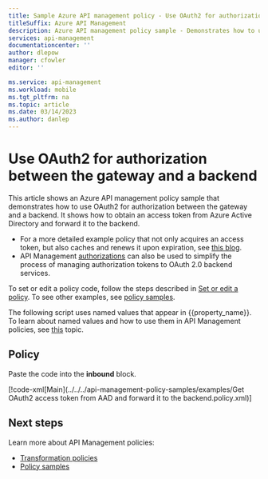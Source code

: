 ```yaml
---
title: Sample Azure API management policy - Use OAuth2 for authorization between gateway and backend
titleSuffix: Azure API Management
description: Azure API management policy sample - Demonstrates how to use OAuth2 for authorization between the gateway and a backend. It shows how to obtain an access token from Azure AD and forward it to the backend.
services: api-management
documentationcenter: ''
author: dlepow
manager: cfowler
editor: ''

ms.service: api-management
ms.workload: mobile
ms.tgt_pltfrm: na
ms.topic: article
ms.date: 03/14/2023
ms.author: danlep
---
```


# Use OAuth2 for authorization between the gateway and a backend
 
This article shows an Azure API management policy sample that demonstrates how to use OAuth2 for authorization between the gateway and a backend. It shows how to obtain an access token from Azure Active Directory and forward it to the backend. 

* For a more detailed example policy that not only acquires an access token, but also caches and renews it upon expiration, see [this blog](https://techcommunity.microsoft.com/t5/azure-paas-blog/api-management-policy-for-access-token-acquisition-caching-and/ba-p/2191623).
* API Management [authorizations](../authorizations-overview.md) can also be used to simplify the process of managing authorization tokens to OAuth 2.0 backend services. 

To set or edit a policy code, follow the steps described in [Set or edit a policy](../set-edit-policies.md). To see other examples, see [policy samples](/azure/api-management/policies).

The following script uses named values that appear in {{property_name}}. To learn about named values and how to use them in API Management policies, see [this](../api-management-howto-properties.md) topic.
 
## Policy

Paste the code into the **inbound** block.

[!code-xml[Main](../../../api-management-policy-samples/examples/Get OAuth2 access token from AAD and forward it to the backend.policy.xml)]
  
## Next steps

Learn more about API Management policies:

+ [Transformation policies](../api-management-transformation-policies.md)
+ [Policy samples](/azure/api-management/policies)
